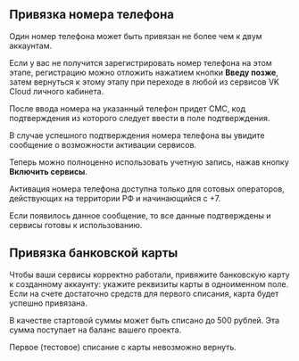 ## Привязка номера телефона

<warn>

Один номер телефона может быть привязан не более чем к двум аккаунтам.

Если у вас не получится зарегистрировать номер телефона на этом этапе, регистрацию можно отложить нажатием кнопки **Введу позже**, затем вернуться к этому этапу при переходе в любой из сервисов VK Cloud личного кабинета.

</warn>

После ввода номера на указанный телефон придет СМС, код подтверждения из которого следует ввести в поле подтверждения.

В случае успешного подтверждения номера телефона вы увидите сообщение о возможности активации сервисов.

Теперь можно полноценно использовать учетную запись, нажав кнопку **Включить сервисы**.

<warn>

Активация номера телефона доступна только для сотовых операторов, действующих на территории РФ и начинающийся с +7.

Если появилось данное сообщение, то все данные подтверждены и сервисы готовы к использованию.

</warn>

## Привязка банковской карты

Чтобы ваши сервисы корректно работали, привяжите банковскую карту к созданному аккаунту: укажите реквизиты карты в одноименном поле. Если на счете достаточно средств для первого списания, карта будет успешно привязана.

<info>

В качестве стартовой суммы может быть списано до 500 рублей. Эта сумма поступает на баланс вашего проекта.

</info>

<err>

Первое (тестовое) списание с карты невозможно вернуть.

</err>

